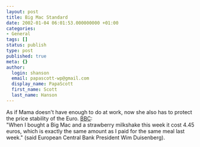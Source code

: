 ```yaml
---
layout: post
title: Big Mac Standard
date: 2002-01-04 06:01:53.000000000 +01:00
categories:
- General
tags: []
status: publish
type: post
published: true
meta: {}
author:
  login: shanson
  email: papascott-wp@gmail.com
  display_name: PapaScott
  first_name: Scott
  last_name: Hanson
---
```

<p>As if Mama doesn't have enough to do at work, now she also has to protect the price stability of the Euro. <a href="http://news.bbc.co.uk/hi/english/business/newsid_1739000/1739966.stm">BBC</a>:<br />
"When I bought a Big Mac and a strawberry milkshake this week it cost 4.45 euros, which is exactly the same amount as I paid for the same meal last week." (said European Central Bank President Wim Duisenberg).</p>

